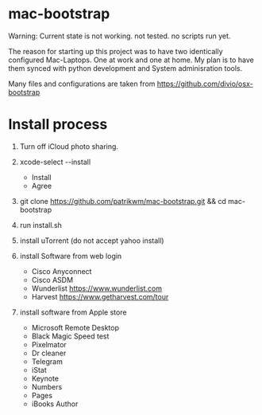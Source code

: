 # mac-bootstrap

Warning: Current state is not working. not tested. no scripts run yet.

The reason for starting up this project was to have two identically configured Mac-Laptops. One at work and one at home.
My plan is to have them synced with python development and System adminisration tools.

Many files and configurations are taken from https://github.com/divio/osx-bootstrap

# Install process
1. Turn off iCloud photo sharing. 
2. xcode-select --install
    - Install
    - Agree
3. git clone https://github.com/patrikwm/mac-bootstrap.git && cd mac-bootstrap
4. run install.sh
5. install uTorrent (do not accept yahoo install)
6. install Software from web login
    - Cisco Anyconnect
    - Cisco ASDM
    - Wunderlist https://www.wunderlist.com
    - Harvest https://www.getharvest.com/tour
    
7. install software from Apple store
    - Microsoft Remote Desktop
    - Black Magic Speed test
    - Pixelmator
    - Dr cleaner
    - Telegram
    - iStat
    - Keynote
    - Numbers
    - Pages
    - iBooks Author
    